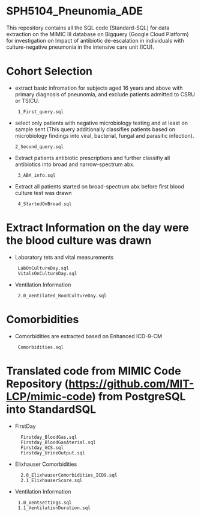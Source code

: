 # SPH5104_Pneunomia_ADE
This repository contains all the SQL code (Standard-SQL) for data extraction on the MIMIC III database on Bigquery (Google Cloud Platform) for investigation on Impact of antibiotic de-escalation in individuals with culture-negative pneumonia in the intensive care unit (ICU). 

# Cohort Selection
* extract basic infromation for subjects aged 16 years and above with primary diagnosis of pneunomia, and exclude patients admitted to CSRU or TSICU.

       1_First_query.sql

* select only patients with negative microbiology testing and at least on sample sent (This query additionally classifies patients based on microbiology findings into viral, bacterial, fungal and parasitic infection).

      2_Second_query.sql
 
* Extract patients antibiotic prescriptions and further classifiy all antibiotics into broad and narrow-spectrum abx.
       
       3_ABX_info.sql
       
* Extract all patients started on broad-spectrum abx before first blood culture test was drawn

       4_StartedOnBroad.sql


# Extract Information on the day were the blood culture was drawn 

* Laboratory tets and vital measurements

       LabOnCultureDay.sql
       VitalsOnCultureDay.sql

* Ventilation Information
       
       2.0_Ventilated_BoodCultureDay.sql

# Comorbidities 
* Comorbidities are extracted based on Enhanced ICD-9-CM
       
       Comorbidities.sql

# Translated code from MIMIC Code Repository (https://github.com/MIT-LCP/mimic-code) from PostgreSQL into StandardSQL 
* FirstDay 

        Firstday_BloodGas.sql 
        Firstday_BloodGasAterial.sql
        Firstday_GCS.sql
        Firstday_UrineOutput.sql
        
* Elixhauser Comorbidities

        2.0_ElixhauserComorbidities_ICD9.sql
        2.1_ElixhauserScore.sql
        
* Ventilation Information 

       1.0_Ventsettings.sql
       1.1_VentilationDuration.sql
        

